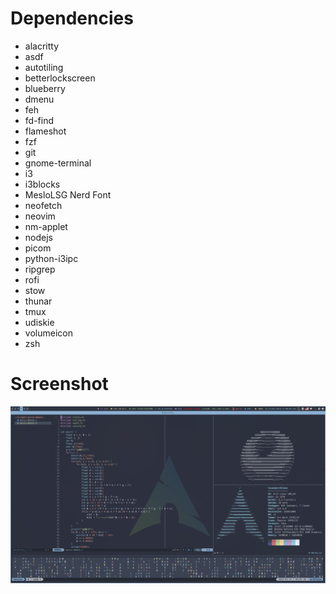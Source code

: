 # Dependencies
- alacritty
- asdf
- autotiling
- betterlockscreen
- blueberry
- dmenu
- feh
- fd-find
- flameshot
- fzf
- git
- gnome-terminal
- i3
- i3blocks
- MesloLSG Nerd Font
- neofetch
- neovim
- nm-applet
- nodejs
- picom
- python-i3ipc
- ripgrep
- rofi
- stow
- thunar
- tmux
- udiskie
- volumeicon
- zsh

# Screenshot
![Alt text](./screenshots/arch.png "Arch")

